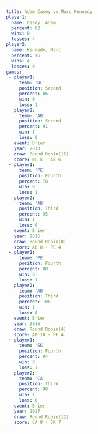 ```yaml
---
title: Adam Casey vs Marc Kennedy
player1:             
  name: Casey, Adam  
  percent: 82        
  wins: 0            
  losses: 4          
player2:             
  name: Kennedy, Marc
  percent: 96        
  wins: 4            
  losses: 0          
games:
 - player1:          
     team: 'NL'      
     position: Second
     percent: 86     
     win: 0          
     loss: 1         
   player2:          
     team: 'AB'      
     position: Second
     percent: 91     
     win: 1          
     loss: 0         
   event: Brier         
   year: 2013           
   draw: Round Robin(15)
   score: NL 5 - AB 6   
 - player1:          
     team: 'PE'      
     position: Fourth
     percent: 78     
     win: 0          
     loss: 1         
   player2:         
     team: 'AB'     
     position: Third
     percent: 95    
     win: 1         
     loss: 0        
   event: Brier        
   year: 2015          
   draw: Round Robin(8)
   score: AB 8 - PE 4  
 - player1:          
     team: 'PE'      
     position: Fourth
     percent: 80     
     win: 0          
     loss: 1         
   player2:         
     team: 'AB'     
     position: Third
     percent: 100   
     win: 1         
     loss: 0        
   event: Brier        
   year: 2016          
   draw: Round Robin(4)
   score: AB 10 - PE 4 
 - player1:          
     team: 'SK'      
     position: Fourth
     percent: 84     
     win: 0          
     loss: 1         
   player2:         
     team: 'CA'     
     position: Third
     percent: 98    
     win: 1         
     loss: 0        
   event: Brier         
   year: 2017           
   draw: Round Robin(12)
   score: CA 8 - SK 7   
---
```

